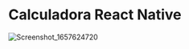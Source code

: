 # Calculadora React Native 

![Screenshot_1657624720](https://user-images.githubusercontent.com/74794797/178478197-f2287294-0f4f-4003-9ca2-e772b0975d32.png)
